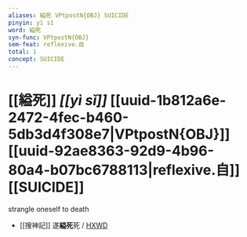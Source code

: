 ```yaml
---
aliases: 縊死 VPtpostN{OBJ} SUICIDE
pinyin: yì sǐ
word: 縊死
syn-func: VPtpostN{OBJ}
sem-feat: reflexive.自
total: 1
concept: SUICIDE 
---
```

# [[縊死]] *[[yì sǐ]]*  [[uuid-1b812a6e-2472-4fec-b460-5db3d4f308e7|VPtpostN{OBJ}]] [[uuid-92ae8363-92d9-4b96-80a4-b07bc6788113|reflexive.自]] [[SUICIDE]]
strangle oneself to death
 - [[搜神記]] 遂**縊死**死 / [HXWD](https://hxwd.org/textview.html?location=KR3l0099_tls_011-28a.8)